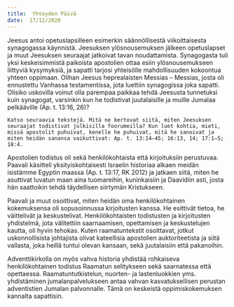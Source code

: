 ```yaml
---
title:  Yhteyden Päivä
date:  17/12/2020
---
```


Jeesus antoi opetuslapsilleen esimerkin säännöllisestä viikoittaisesta synagogassa käynnistä. Jeesuksen ylösnousemuksen jälkeen opetuslapset ja muut Jeesuksen seuraajat jatkoivat tavan noudattamista. Synagogasta tuli yksi keskeisimmistä paikoista apostolien ottaa esiin ylösnousemukseen liittyviä kysymyksiä, ja sapatti tarjosi yhteisölle mahdollisuuden kokoontua yhteen oppimaan. Olihan Jeesus heprealaisten Messias – Messias, josta oli ennustettu Vanhassa testamentissa, jota luettiin synagogissa joka sapatti. Olisiko uskovilla voinut olla parempaa paikkaa tehdä Jeesusta tunnetuksi kuin synagogat, varsinkin kun he todistivat juutalaisille ja muille Jumalaa pelkääville (Ap. t. 13:16, 26)?

`Katso seuraavia tekstejä. Mitä ne kertovat siitä, miten Jeesuksen seuraajat todistivat julkisilla foorumeilla? Kun luet kohtia, mieti, missä apostolit puhuivat, kenelle he puhuivat, mitä he sanoivat ja miten heidän sanansa vaikuttivat: Ap. t. 13:14–45; 16:13, 14; 17:1–5; 18:4.`

Apostolien todistus oli sekä henkilökohtaista että kirjoituksiin perustuvaa. Paavali käsitteli yksityiskohtaisesti Israelin historiaa alkaen meidän isistämme Egyptin maassa (Ap. t. 13:17, RK 2012) ja jatkaen siitä, miten he asuttivat luvatun maan aina tuomareihin, kuninkaisiin ja Daavidiin asti, josta hän saattoikin tehdä täydellisen siirtymän Kristukseen.

Paavali ja muut osoittivat, miten heidän oma henkilökohtainen kokemuksensa oli sopusoinnussa kirjoitusten kanssa. He esittivät tietoa, he väittelivät ja keskustelivat. Henkilökohtaisten todistusten ja kirjoitusten yhdistelmä, jota välitettiin saarnaamisen, opettamisen ja keskustelujen kautta, oli hyvin tehokas. Kuten raamatuntekstit osoittavat, jotkut uskonnollisista johtajista olivat kateellisia apostolien auktoriteetista ja siitä vallasta, joka heillä tuntui olevan kansaan, sekä juutalaisiin että pakanoihin.

Adventtikirkolla on myös vahva historia yhdistää rohkaiseva henkilökohtainen todistus Raamatun selitykseen sekä saarnatessa että opettaessa. Raamatuntutkistelun, nuorten- ja lastenluokkien yms. yhdistäminen jumalanpalvelukseen antaa vahvan kasvatuksellisen perustan adventistien Jumalan palvonnalle. Tämä on keskeistä oppimiskokemuksen kannalta sapattisin.